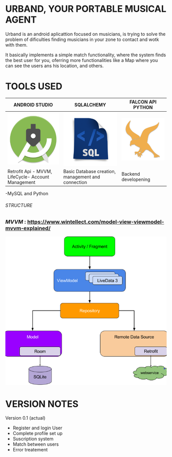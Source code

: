 # URBAND, YOUR PORTABLE MUSICAL AGENT

Urband is an android aplicattion focused on musicians, is trying to solve the problem of dificulties finding musicians in your zone to contact and wotk with them.

It basically implements a simple match functionality, where the system finds the best user for you, oferring more functionalities like a Map where you can see the users ans his location, and others.

# TOOLS USED #
ANDROID STUDIO|SQLALCHEMY|FALCON API PYTHON
----|------|-------
![alt text](https://github.com/AntoniCarolMateo/urbandapp/blob/master/DOCUMENTATION/img/android-studio-logo.jpg)|![alt text](https://github.com/AntoniCarolMateo/urbandapp/blob/master/DOCUMENTATION/img/sqla.png)| ![alt text](https://github.com/AntoniCarolMateo/urbandapp/blob/master/DOCUMENTATION/img/falcon.png)
Retrofit Api - MVVM, LifeCycle- Account Management|Basic Database creation, management and connection|Backend developening

-MySQL and Python 


###### STRUCTURE

### *MVVM* : https://www.wintellect.com/model-view-viewmodel-mvvm-explained/

![alt text](https://github.com/AntoniCarolMateo/urbandapp/blob/master/DOCUMENTATION/img/MVVM.png)




# VERSION NOTES #

Version 0.1 (actual)
- Register and login User
- Complete profile set up
- Suscription system
- Match between users
- Error treatement



